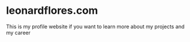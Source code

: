 # leonardflores.com

This is my profile website if you want to learn more about my projects and my career
